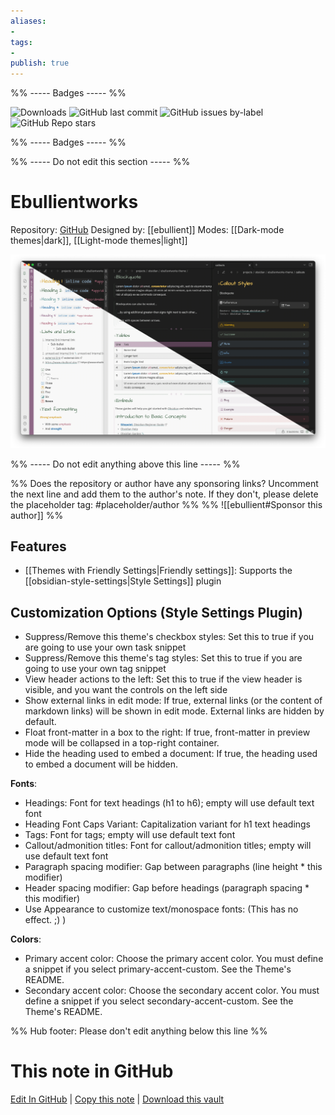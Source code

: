```yaml
---
aliases:
- 
tags: 
- 
publish: true
---
```


%% ----- Badges ----- %%

![Downloads](https://img.shields.io/badge/downloads-22734-573E7A?style=for-the-badge&logo=)
![GitHub last commit](https://img.shields.io/github/last-commit/ebullient/obsidian-theme-ebullientworks?color=573E7A&label=last%20update&logo=github&style=for-the-badge)
![GitHub issues by-label](https://img.shields.io/github/issues/ebullient/obsidian-theme-ebullientworks/help%20wanted?color=573E7A&logo=github&style=for-the-badge) 
![GitHub Repo stars](https://img.shields.io/github/stars/ebullient/obsidian-theme-ebullientworks?color=573E7A&logo=github&style=for-the-badge)

%% ----- Badges ----- %%

%% ----- Do not edit this section ----- %%

# Ebullientworks

Repository: [GitHub](https://github.com/ebullient/obsidian-theme-ebullientworks)
Designed by: [[ebullient]]
Modes: [[Dark-mode themes|dark]], [[Light-mode themes|light]]



![screenshot](https://github.com/ebullient/obsidian-theme-ebullientworks/raw/HEAD/images/ebullientworks-theme.jpg)

%% ----- Do not edit anything above this line ----- %% 

%% Does the repository or author have any sponsoring links? Uncomment the next line and add them to the author's note. If they don't, please delete the placeholder tag: #placeholder/author %%
%% ![[ebullient#Sponsor this author]] %%


## Features

- [[Themes with Friendly Settings|Friendly settings]]: Supports the [[obsidian-style-settings|Style Settings]] plugin

## Customization Options (Style Settings Plugin) 
- Suppress/Remove this theme's checkbox styles: Set this to true if you are going to use your own task snippet
- Suppress/Remove this theme's tag styles: Set this to true if you are going to use your own tag snippet
- View header actions to the left: Set this to true if the view header is visible, and you want the controls on the left side
- Show external links in edit mode: If true, external links (or the content of markdown links) will be shown in edit mode. External links are hidden by default.
- Float front-matter in a box to the right: If true, front-matter in preview mode will be collapsed in a top-right container.
- Hide the heading used to embed a document: If true, the heading used to embed a document will be hidden.

**Fonts**: 
- Headings: Font for text headings (h1 to h6); empty will use default text font
- Heading Font Caps Variant: Capitalization variant for h1 text headings
- Tags: Font for tags; empty will use default text font
- Callout/admonition titles: Font for callout/admonition titles; empty will use default text font
- Paragraph spacing modifier: Gap between paragraphs (line height * this modifier)
- Header spacing modifier: Gap before headings (paragraph spacing * this modifier)
- Use Appearance to customize text/monospace fonts: (This has no effect. ;) )

**Colors**: 
- Primary accent color: Choose the primary accent color. You must define a snippet if you select primary-accent-custom. See the Theme's README.
- Secondary accent color: Choose the secondary accent color. You must define a snippet if you select secondary-accent-custom. See the Theme's README.


%% Hub footer: Please don't edit anything below this line %%

# This note in GitHub

<span class="git-footer">[Edit In GitHub](https://github.dev/obsidian-community/obsidian-hub/blob/main/02%20-%20Community%20Expansions/02.05%20All%20Community%20Expansions/Themes/Ebullientworks.md "git-hub-edit-note") | [Copy this note](https://raw.githubusercontent.com/obsidian-community/obsidian-hub/main/02%20-%20Community%20Expansions/02.05%20All%20Community%20Expansions/Themes/Ebullientworks.md "git-hub-copy-note") | [Download this vault](https://github.com/obsidian-community/obsidian-hub/archive/refs/heads/main.zip "git-hub-download-vault") </span>
